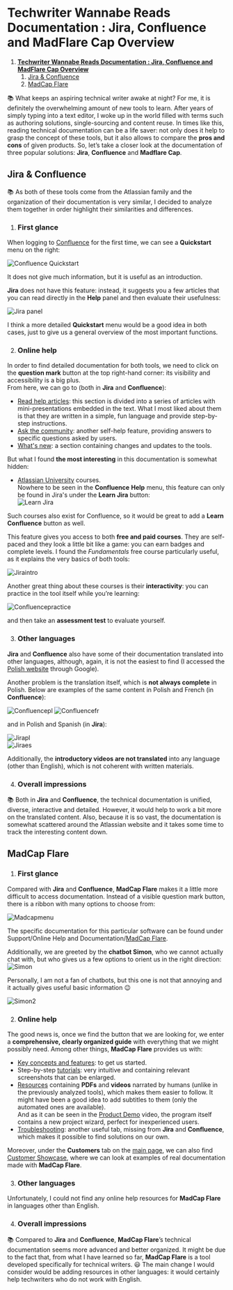 # **Techwriter Wannabe Reads Documentation : Jira, Confluence and MadFlare Cap Overview**

1. [**Techwriter Wannabe Reads Documentation : Jira, Confluence and MadFlare Cap Overview**](#techwriter-wannabe-reads-documentation--jira-confluence-and-madflare-cap-overview)
   1. [Jira & Confluence](#jira--confluence)
   2. [MadCap Flare](#madcap-flare)

:books: What keeps an aspiring technical writer awake at night? For me, it is definitely the overwhelming amount of new tools to learn. After years of simply typing into a text editor, I woke up in the world filled with terms such as authoring solutions, single-sourcing and content reuse. In times like this, reading technical documentation can be a life saver: not only does it help to grasp the concept of these tools, but it also allows to compare the **pros and cons** of given products. So, let’s take a closer look at the documentation of three popular solutions: **Jira**, **Confluence** and **Madflare Cap**.

## Jira & Confluence
:books:
As both of these tools come from the Atlassian family and the organization of their documentation is very similar, I decided to analyze them together in order highlight their similarities and differences. 

1. ### **First glance**  

When logging to [Confluence](https://techcommvistula.atlassian.net/wiki/spaces/TECHCOMMVI/overview) for the first time, we can see a **Quickstart** menu on the right:  

![Confluence Quickstart](confluence1.jpeg)  

It does not give much information, but it is useful as an introduction.  

**Jira** does not have this feature: instead, it suggests you a few articles that you can read directly in the **Help** panel and then evaluate their usefulness:  

![Jira panel](jira2.jpeg)

I think a more detailed **Quickstart** menu would be a good idea in both cases, just to give us a general overview of the most important functions.

2. ### **Online help**  

In order to find detailed documentation for both tools, we need to click on the **question mark** button at the top right-hand corner: its visibility and accessibility is a big plus.  
From here, we can go to (both in **Jira** and **Confluence**):  
* [Read help articles](https://support.atlassian.com/confluence-cloud/resources/): this section is divided into a series of articles with mini-presentations embedded in the text. What I most liked about them is that they are written in a simple, fun language and provide step-by-step instructions.  
* [Ask the community](https://community.atlassian.com/t5/Confluence/ct-p/confluence): another self-help feature, providing answers to specific questions asked by users.  
* [What's new](https://confluence.atlassian.com/cloud/blog): a section containing changes and updates to the tools.  

But what I found **the most interesting** in this documentation is somewhat hidden: 
* [Atlassian University](https://university.atlassian.com/student/catalog) courses.  
  Nowhere to be seen in the **Confluence** **Help** menu, this feature can only be found in Jira's under the **Learn Jira** button:  
![Learn Jira](jira3.jpeg)  

Such courses also exist for Confluence, so it would be great to add a **Learn Confluence** button as well.  

This feature gives you access to both **free and paid courses**. They are self-paced and they look a little bit like a game: you can earn badges and complete levels. I found the *Fundamentals* free course particularly useful, as it explains the very basics of both tools:  

![Jiraintro](jira1.jpeg)  


Another great thing about these courses is their **interactivity**: you can practice in the tool itself while you’re learning:

![Confluencepractice](confluence2.jpeg)  


and then take an **assessment test** to evaluate yourself.  

3. ### **Other languages**  

**Jira** and **Confluence** also have some of their documentation translated into other languages, although, again, it is not the easiest to find (I accessed the [Polish website](https://www.atlassian.com/pl/software/confluence) through Google).  

Another problem is the translation itself, which is **not always complete** in Polish. Below are examples of the same content in Polish and French (in **Confluence**):  

![Confluencepl](confluencepl.jpeg)
![Confluencefr](confluencefr.jpeg)  

and in Polish and Spanish (in **Jira**):  

![Jirapl](jirapl.jpeg)  
![Jiraes](jiraesp.jpeg)  

Additionally, the **introductory videos are not translated** into any language (other than English), which is not coherent with written materials.  

4. ### **Overall impressions**
   
:books: Both in **Jira** and **Confluence**, the technical documentation is unified, diverse, interactive and detailed. However, it would help to work a bit more on the translated content. Also, because it is so vast, the documentation is somewhat scattered around the Atlassian website and it takes some time to track the interesting content down.  

  

## MadCap Flare  

1. ### **First glance**  

Compared with **Jira** and **Confluence**, **MadCap Flare** makes it a little more difficult to access documentation. Instead of a visible question mark button, there is a ribbon with many options to choose from:  

![Madcapmenu](madcap3.jpeg)  

The specific documentation for this particular software can be found under Support/Online Help and Documentation/[MadCap Flare](https://help.madcapsoftware.com/flare2021r2/Content/Flare/Introduction/Home.htm).  

Additionally, we are greeted by the **chatbot Simon**, who we cannot actually chat with, but who gives us a few options to orient us in the right direction:  
![Simon](madcap2.jpeg)  

Personally, I am not a fan of chatbots, but this one is not that annoying and it actually gives useful basic information :wink:

![Simon2](madcap1.jpeg)  

  

2. ### **Online help**  

The good news is, once we find the button that we are looking for, we enter a **comprehensive, clearly organized guide** with everything that we might possibly need. Among other things, **MadCap Flare** provides us with:
* [Key concepts and features](https://help.madcapsoftware.com/flare2021r2/Content/Flare/Introduction/Features/Key-Features.htm): to get us started.   
* Step-by-step [tutorials](https://help.madcapsoftware.com/flare2021r2/Content/Flare/Tutorials/Tutorials.htm): very intuitive and containing relevant screenshots that can be enlarged.  
* [Resources](https://help.madcapsoftware.com/flare2021r2/Content/Flare/Introduction/Resources.htm) containing **PDFs** and **videos** narrated by humans (unlike in the previously analyzed tools), which makes them easier to follow. It might have been a good idea to add subtitles to them (only the automated ones are available).  
And as it can be seen in the [Product Demo](https://www.madcapsoftware.com/videos/flare/product-demo-an-overview-of-madcap-flare/#content) video, the program itself contains a new project wizard, perfect for inexperienced users.  
* [Troubleshooting](https://help.madcapsoftware.com/flare2021r2/Content/Flare/Troubleshooting/Troubleshooting.htm): another useful tab, missing from **Jira** and **Confluence**, which makes it possible to find solutions on our own.  

Moreover, under the **Customers** tab on the [main page](https://www.madcapsoftware.com), we can also find [Customer Showcase](https://www.madcapsoftware.com/customers/customer-showcase/), where we can look at examples of real documentation made with **MadCap Flare**.  

3. ### **Other languages**  

Unfortunately, I could not find any online help resources for **MadCap Flare** in languages other than English.  

4. ### **Overall impressions**  

:books: Compared to **Jira** and **Confluence**, **MadCap Flare**’s technical documentation seems more advanced and better organized. It might be due to the fact that, from what I have learned so far, **MadCap Flare** is a tool developed specifically for technical writers. :smiley: The main change I would consider would be adding resources in other languages: it would certainly help techwriters who do not work with English.